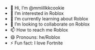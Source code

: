 - 👋 Hi, I’m @mmiillkkcookie
- 👀 I’m interested in Roblox
- 🌱 I’m currently learning about Roblox
- 💞️ I’m looking to collaborate on Roblox 
- 📫 How to reach me Roblox
- 😄 Pronouns: he/Roblox
- ⚡ Fun fact: I love Fortnite

<!---
mmiillkkcookie/mmiillkkcookie is a ✨ special ✨ repository because its `README.md` (this file) appears on your GitHub profile.
You can click the Preview link to take a look at your changes.
--->
